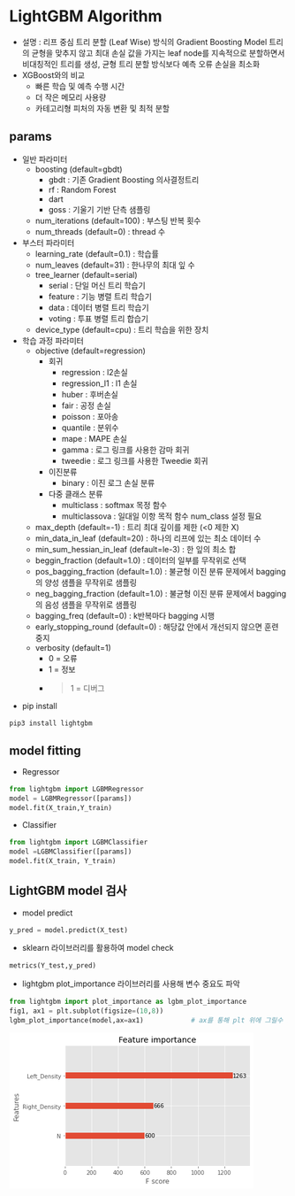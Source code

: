 # LightGBM Algorithm
- 설명 : 리프 중심 트리 분할 (Leaf Wise) 방식의 Gradient Boosting Model
        트리의 균형을 맞추지 않고 최대 손실 값을 가지는 leaf node를 지속적으로 분할하면서 비대칭적인 트리를 생성, 균형 트리 분할 방식보다 예측 오류 손실을 최소화
- XGBoost와의 비교
    + 빠른 학습 및 예측 수행 시간
    + 더 작은 메모리 사용량
    + 카테고리형 피처의 자동 변환 및 최적 분할

## params
* 일반 파라미터
    + boosting (default=gbdt)
        - gbdt : 기존 Gradient Boosting 의사결정트리
        - rf : Random Forest
        - dart
        - goss : 기울기 기반 단측 샘플링
    + num_iterations (default=100) : 부스팅 반복 횟수
    + num_threads (default=0) : thread 수
* 부스터 파라미터
    + learning_rate (default=0.1) : 학습률
    + num_leaves (default=31) : 한나무의 최대 잎 수
    + tree_learner (default=serial)
        - serial : 단일 머신 트리 학습기
        - feature : 기능 병렬 트리 학습기
        - data : 데이터 병렬 트리 학습기
        - voting : 투표 병렬 트리 합습기
    + device_type (default=cpu) : 트리 학습을 위한 장치
* 학습 과정 파라미터
    + objective (default=regression)
        - 회귀
            - regression : l2손실
            - regression_l1 : l1 손실
            - huber : 후버손실
            - fair : 공정 손실
            - poisson : 포아송
            - quantile : 분위수
            - mape : MAPE 손실
            - gamma : 로그 링크를 사용한 감마 회귀
            - tweedie : 로그 링크를 사용한 Tweedie 회귀
        - 이진분류
            - binary : 이진 로그 손실 분류
        - 다중 클래스 분류
            - multiclass : softmax 목정 함수
            - multiclassova : 일대일 이항 목적 함수
            num_class 설정 필요
    + max_depth (default=-1) : 트리 최대 깊이를 제한 (<0 제한 X)
    + min_data_in_leaf (default=20) : 하나의 리프에 있는 최소 데이터 수
    + min_sum_hessian_in_leaf (default=le-3) : 한 잎의 최소 합
    + beggin_fraction (default=1.0) : 데이터의 일부를 무작위로 선택
    + pos_bagging_fraction (default=1.0) : 불균형 이진 분류 문제에서 bagging의 양성 샘플을 무작위로 샘플링
    + neg_bagging_fraction (default=1.0) : 불균형 이진 분류 문제에서 bagging의 음성 샘플을 무작위로 샘플링
    + bagging_freq (default=0) : k반복마다 bagging 시행
    + early_stopping_round (default=0) : 해당값 안에서 개선되지 않으면 훈련 중지
    + verbosity (default=1)
        - 0 = 오류
        - 1 = 정보
        - > 1 = 디버그

- pip install
```bash
pip3 install lightgbm
```

## model fitting
- Regressor
```python
from lightgbm import LGBMRegressor
model = LGBMRegressor([params])
model.fit(X_train,Y_train)
```
- Classifier
```python
from lightgbm import LGBMClassifier
model =LGBMClassifier([params])
model.fit(X_train, Y_train)
```

## LightGBM model 검사
- model predict
```python
y_pred = model.predict(X_test)
```
- sklearn 라이브러리를 활용하여 model check
```python
metrics(Y_test,y_pred)
```
- lightgbm plot_importance 라이브러리를 사용해 변수 중요도 파악 
```python
from lightgbm import plot_importance as lgbm_plot_importance
fig1, ax1 = plt.subplot(figsize=(10,8))
lgbm_plot_importance(model,ax=ax1)            # ax를 통해 plt 위에 그릴수 있다.
```
<img src='./img/xgb_importance.png'>